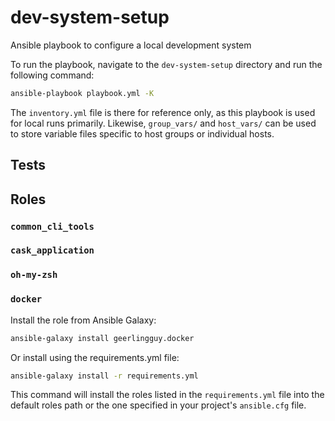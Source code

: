 # dev-system-setup
Ansible playbook to configure a local development system 

To run the playbook, navigate to the `dev-system-setup` directory and run the following command:

```sh
ansible-playbook playbook.yml -K
```

The `inventory.yml` file is there for reference only, as this playbook is used for local runs primarily.
Likewise, `group_vars/` and `host_vars/` can be used to store variable files specific to host groups or individual hosts. 

## Tests


## Roles

### `common_cli_tools`

### `cask_application`

### `oh-my-zsh`

### `docker`

Install the role from Ansible Galaxy:

```sh
ansible-galaxy install geerlingguy.docker
```

Or install using the requirements.yml file:

```sh
ansible-galaxy install -r requirements.yml
```
This command will install the roles listed in the `requirements.yml` file into the default roles path or the one specified in your project's `ansible.cfg` file.